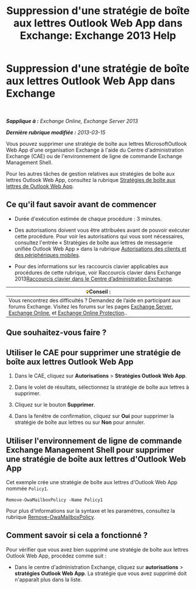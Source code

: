 ﻿---
title: "Suppression d'une stratégie de boîte aux lettres Outlook Web App dans Exchange: Exchange 2013 Help"
TOCTitle: Suppression d'une stratégie de boîte aux lettres Outlook Web App dans Exchange
ms:assetid: edab7bac-b62c-4b82-8f21-dcac77cf0e8f
ms:mtpsurl: https://technet.microsoft.com/fr-fr/library/Dd351239(v=EXCHG.150)
ms:contentKeyID: 50479510
ms.date: 05/23/2018
mtps_version: v=EXCHG.150
ms.translationtype: MT
---

# Suppression d'une stratégie de boîte aux lettres Outlook Web App dans Exchange

 

_**Sapplique à :** Exchange Online, Exchange Server 2013_

_**Dernière rubrique modifiée :** 2013-03-15_

Vous pouvez supprimer une stratégie de boîte aux lettres MicrosoftOutlook Web App d'une organisation Exchange à l'aide du Centre d'administration Exchange (CAE) ou de l'environnement de ligne de commande Exchange Management Shell.

Pour les autres tâches de gestion relatives aux stratégies de boîte aux lettres Outlook Web App, consultez la rubrique [Stratégies de boîte aux lettres de Outlook Web App](outlook-web-app-mailbox-policies-exchange-2013-help.md).

## Ce qu'il faut savoir avant de commencer

  - Durée d'exécution estimée de chaque procédure : 3 minutes.

  - Des autorisations doivent vous être attribuées avant de pouvoir exécuter cette procédure. Pour voir les autorisations qui vous sont nécessaires, consultez l'entrée « Stratégies de boîte aux lettres de messagerie unifiée Outlook Web App » dans la rubrique [Autorisations des clients et des périphériques mobiles](clients-and-mobile-devices-permissions-exchange-2013-help.md).

  - Pour des informations sur les raccourcis clavier applicables aux procédures de cette rubrique, voir Raccourcis clavier dans Exchange 2013[Raccourcis clavier dans le Centre d’administration Exchange](keyboard-shortcuts-in-the-exchange-admin-center-exchange-online-protection-help.md).

<table>
<thead>
<tr class="header">
<th><img src="images/Bb125224.tip(EXCHG.150).gif" title="Conseil" alt="Conseil" />Conseil :</th>
</tr>
</thead>
<tbody>
<tr class="odd">
<td>Vous rencontrez des difficultés ? Demandez de l’aide en participant aux forums Exchange. Visitez les forums sur les pages <a href="https://go.microsoft.com/fwlink/p/?linkid=60612">Exchange Server</a>, <a href="https://go.microsoft.com/fwlink/p/?linkid=267542">Exchange Online</a>, et <a href="https://go.microsoft.com/fwlink/p/?linkid=285351">Exchange Online Protection</a>..</td>
</tr>
</tbody>
</table>


## Que souhaitez-vous faire ?

## Utiliser le CAE pour supprimer une stratégie de boîte aux lettres Outlook Web App

1.  Dans le CAE, cliquez sur **Autorisations** \> **Stratégies Outlook Web App**.

2.  Dans le volet de résultats, sélectionnez la stratégie de boîte aux lettres à supprimer.

3.  Cliquez sur le bouton **Supprimer**.

4.  Dans la fenêtre de confirmation, cliquez sur **Oui** pour supprimer la stratégie de boîte aux lettres ou sur **Non** pour annuler.

## Utiliser l'environnement de ligne de commande Exchange Management Shell pour supprimer une stratégie de boîte aux lettres d'Outlook Web App

Cet exemple crée une stratégie de boîte aux lettres d'Outlook Web App nommée `Policy1`.

    Remove-OwaMailboxPolicy -Name Policy1 

Pour plus d'informations sur la syntaxe et les paramètres, consultez la rubrique [Remove-OwaMailboxPolicy](https://technet.microsoft.com/fr-fr/library/dd298103\(v=exchg.150\)).

## Comment savoir si cela a fonctionné ?

Pour vérifier que vous avez bien supprimé une stratégie de boîte aux lettres Outlook Web App, procédez comme suit :

  - Dans le centre d'administration Exchange, cliquez sur **autorisations** \> **stratégies Outlook Web App**. La stratégie que vous avez supprimé doit n'apparaît plus dans la liste.

